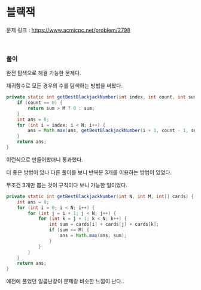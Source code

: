 블랙잭
===

문제 링크 : https://www.acmicpc.net/problem/2798

<br>

### 풀이

완전 탐색으로 해결 가능한 문제다.

재귀함수로 모든 경우의 수를 탐색하는 방법을 써봤다.

~~~java
private static int getBestBlackjackNumber(int index, int count, int sum) {
	if (count == 0) {
		return sum > M ? 0 : sum;
	}
	int ans = 0;
	for (int i = index; i < N; i++) {
		ans = Math.max(ans, getBestBlackjackNumber(i + 1, count - 1, sum + cards[i]));
	}
	return ans;
}
~~~

이런식으로 만들어봤더니 통과했다.

더 좋은 방법이 있나 다른 풀이를 보니 반복문 3개를 이용하는 방법이 있었다.

무조건 3개만 뽑는 것이 규칙이다 보니 가능한 일이었다.

~~~java
private static int getBestBlackjackNumber(int N, int M, int[] cards) {
	int ans = 0;
	for (int i = 0; i < N; i++) {
		for (int j = i + 1; j < N; j++) {
			for (int k = j + 1; k < N; k++) {
				int sum = cards[i] + cards[j] + cards[k];
				if (sum <= M) {
					ans = Math.max(ans, sum);
				}
			}
		}
	}
	return ans;
}
~~~

예전에 풀었던 일곱난장이 문제랑 비슷한 느낌이 난다..
